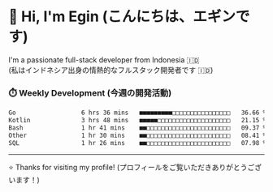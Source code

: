 # 👋 Hi, I'm Egin (こんにちは、エギンです)

I'm a passionate full-stack developer from Indonesia 🇮🇩  
(私はインドネシア出身の情熱的なフルスタック開発者です 🇮🇩)

### ⏱️ Weekly Development (今週の開発活動)

<!--START_SECTION:waka-->

```txt
Go                  6 hrs 36 mins   ■■■■■■■■■□□□□□□□□□□□□□□□□   36.66 %
Kotlin              3 hrs 48 mins   ■■■■■□□□□□□□□□□□□□□□□□□□□   21.15 %
Bash                1 hr 41 mins    ■■□□□□□□□□□□□□□□□□□□□□□□□   09.37 %
Other               1 hr 30 mins    ■■□□□□□□□□□□□□□□□□□□□□□□□   08.41 %
SQL                 1 hr 26 mins    ■■□□□□□□□□□□□□□□□□□□□□□□□   07.98 %
```

<!--END_SECTION:waka-->

---

⭐️ Thanks for visiting my profile! (プロフィールをご覧いただきありがとうございます！)
